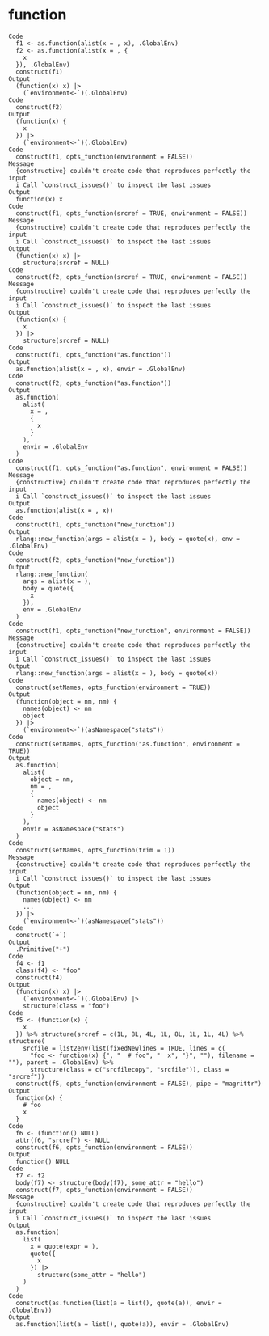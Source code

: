 # function

    Code
      f1 <- as.function(alist(x = , x), .GlobalEnv)
      f2 <- as.function(alist(x = , {
        x
      }), .GlobalEnv)
      construct(f1)
    Output
      (function(x) x) |>
        (`environment<-`)(.GlobalEnv)
    Code
      construct(f2)
    Output
      (function(x) {
        x
      }) |>
        (`environment<-`)(.GlobalEnv)
    Code
      construct(f1, opts_function(environment = FALSE))
    Message
      {constructive} couldn't create code that reproduces perfectly the input
      i Call `construct_issues()` to inspect the last issues
    Output
      function(x) x
    Code
      construct(f1, opts_function(srcref = TRUE, environment = FALSE))
    Message
      {constructive} couldn't create code that reproduces perfectly the input
      i Call `construct_issues()` to inspect the last issues
    Output
      (function(x) x) |>
        structure(srcref = NULL)
    Code
      construct(f2, opts_function(srcref = TRUE, environment = FALSE))
    Message
      {constructive} couldn't create code that reproduces perfectly the input
      i Call `construct_issues()` to inspect the last issues
    Output
      (function(x) {
        x
      }) |>
        structure(srcref = NULL)
    Code
      construct(f1, opts_function("as.function"))
    Output
      as.function(alist(x = , x), envir = .GlobalEnv)
    Code
      construct(f2, opts_function("as.function"))
    Output
      as.function(
        alist(
          x = ,
          {
            x
          }
        ),
        envir = .GlobalEnv
      )
    Code
      construct(f1, opts_function("as.function", environment = FALSE))
    Message
      {constructive} couldn't create code that reproduces perfectly the input
      i Call `construct_issues()` to inspect the last issues
    Output
      as.function(alist(x = , x))
    Code
      construct(f1, opts_function("new_function"))
    Output
      rlang::new_function(args = alist(x = ), body = quote(x), env = .GlobalEnv)
    Code
      construct(f2, opts_function("new_function"))
    Output
      rlang::new_function(
        args = alist(x = ),
        body = quote({
          x
        }),
        env = .GlobalEnv
      )
    Code
      construct(f1, opts_function("new_function", environment = FALSE))
    Message
      {constructive} couldn't create code that reproduces perfectly the input
      i Call `construct_issues()` to inspect the last issues
    Output
      rlang::new_function(args = alist(x = ), body = quote(x))
    Code
      construct(setNames, opts_function(environment = TRUE))
    Output
      (function(object = nm, nm) {
        names(object) <- nm
        object
      }) |>
        (`environment<-`)(asNamespace("stats"))
    Code
      construct(setNames, opts_function("as.function", environment = TRUE))
    Output
      as.function(
        alist(
          object = nm,
          nm = ,
          {
            names(object) <- nm
            object
          }
        ),
        envir = asNamespace("stats")
      )
    Code
      construct(setNames, opts_function(trim = 1))
    Message
      {constructive} couldn't create code that reproduces perfectly the input
      i Call `construct_issues()` to inspect the last issues
    Output
      (function(object = nm, nm) {
        names(object) <- nm
        ...
      }) |>
        (`environment<-`)(asNamespace("stats"))
    Code
      construct(`+`)
    Output
      .Primitive("+")
    Code
      f4 <- f1
      class(f4) <- "foo"
      construct(f4)
    Output
      (function(x) x) |>
        (`environment<-`)(.GlobalEnv) |>
        structure(class = "foo")
    Code
      f5 <- (function(x) {
        x
      }) %>% structure(srcref = c(1L, 8L, 4L, 1L, 8L, 1L, 1L, 4L) %>% structure(
        srcfile = list2env(list(fixedNewlines = TRUE, lines = c(
          "foo <- function(x) {", "  # foo", "  x", "}", ""), filename = ""), parent = .GlobalEnv) %>%
          structure(class = c("srcfilecopy", "srcfile")), class = "srcref"))
      construct(f5, opts_function(environment = FALSE), pipe = "magrittr")
    Output
      function(x) {
        # foo
        x
      }
    Code
      f6 <- (function() NULL)
      attr(f6, "srcref") <- NULL
      construct(f6, opts_function(environment = FALSE))
    Output
      function() NULL
    Code
      f7 <- f2
      body(f7) <- structure(body(f7), some_attr = "hello")
      construct(f7, opts_function(environment = FALSE))
    Message
      {constructive} couldn't create code that reproduces perfectly the input
      i Call `construct_issues()` to inspect the last issues
    Output
      as.function(
        list(
          x = quote(expr = ),
          quote({
            x
          }) |>
            structure(some_attr = "hello")
        )
      )
    Code
      construct(as.function(list(a = list(), quote(a)), envir = .GlobalEnv))
    Output
      as.function(list(a = list(), quote(a)), envir = .GlobalEnv)

